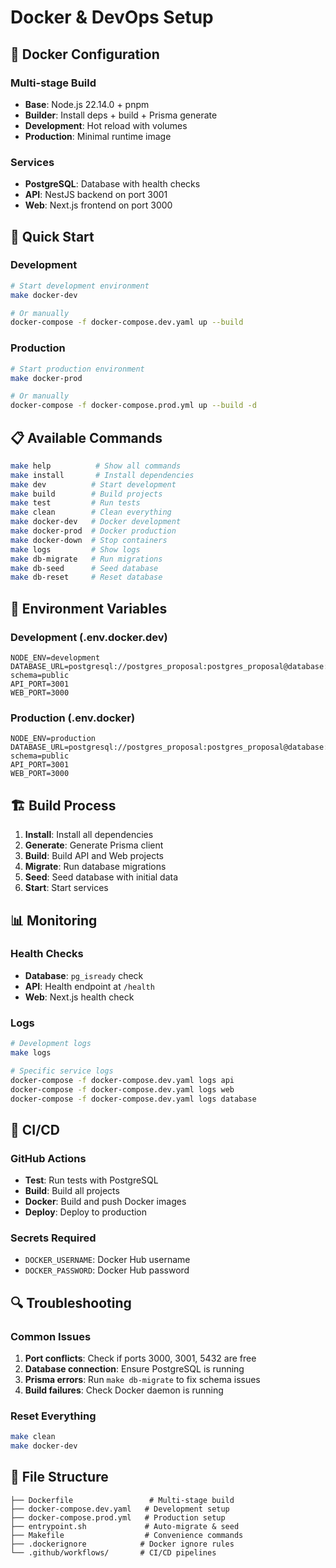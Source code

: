 # Docker & DevOps Setup

## 🐳 Docker Configuration

### Multi-stage Build
- **Base**: Node.js 22.14.0 + pnpm
- **Builder**: Install deps + build + Prisma generate
- **Development**: Hot reload with volumes
- **Production**: Minimal runtime image

### Services
- **PostgreSQL**: Database with health checks
- **API**: NestJS backend on port 3001
- **Web**: Next.js frontend on port 3000

## 🚀 Quick Start

### Development
```bash
# Start development environment
make docker-dev

# Or manually
docker-compose -f docker-compose.dev.yaml up --build
```

### Production
```bash
# Start production environment
make docker-prod

# Or manually
docker-compose -f docker-compose.prod.yml up --build -d
```

## 📋 Available Commands

```bash
make help          # Show all commands
make install       # Install dependencies
make dev          # Start development
make build        # Build projects
make test         # Run tests
make clean        # Clean everything
make docker-dev   # Docker development
make docker-prod  # Docker production
make docker-down  # Stop containers
make logs         # Show logs
make db-migrate   # Run migrations
make db-seed      # Seed database
make db-reset     # Reset database
```

## 🔧 Environment Variables

### Development (.env.docker.dev)
```env
NODE_ENV=development
DATABASE_URL=postgresql://postgres_proposal:postgres_proposal@database:5432/proposal_db?schema=public
API_PORT=3001
WEB_PORT=3000
```

### Production (.env.docker)
```env
NODE_ENV=production
DATABASE_URL=postgresql://postgres_proposal:postgres_proposal@database:5432/proposal_db?schema=public
API_PORT=3001
WEB_PORT=3000
```

## 🏗️ Build Process

1. **Install**: Install all dependencies
2. **Generate**: Generate Prisma client
3. **Build**: Build API and Web projects
4. **Migrate**: Run database migrations
5. **Seed**: Seed database with initial data
6. **Start**: Start services

## 📊 Monitoring

### Health Checks
- **Database**: `pg_isready` check
- **API**: Health endpoint at `/health`
- **Web**: Next.js health check

### Logs
```bash
# Development logs
make logs

# Specific service logs
docker-compose -f docker-compose.dev.yaml logs api
docker-compose -f docker-compose.dev.yaml logs web
docker-compose -f docker-compose.dev.yaml logs database
```

## 🚀 CI/CD

### GitHub Actions
- **Test**: Run tests with PostgreSQL
- **Build**: Build all projects
- **Docker**: Build and push Docker images
- **Deploy**: Deploy to production

### Secrets Required
- `DOCKER_USERNAME`: Docker Hub username
- `DOCKER_PASSWORD`: Docker Hub password

## 🔍 Troubleshooting

### Common Issues

1. **Port conflicts**: Check if ports 3000, 3001, 5432 are free
2. **Database connection**: Ensure PostgreSQL is running
3. **Prisma errors**: Run `make db-migrate` to fix schema issues
4. **Build failures**: Check Docker daemon is running

### Reset Everything
```bash
make clean
make docker-dev
```

## 📁 File Structure

```
├── Dockerfile                 # Multi-stage build
├── docker-compose.dev.yaml   # Development setup
├── docker-compose.prod.yml   # Production setup
├── entrypoint.sh             # Auto-migrate & seed
├── Makefile                  # Convenience commands
├── .dockerignore            # Docker ignore rules
└── .github/workflows/       # CI/CD pipelines
```
